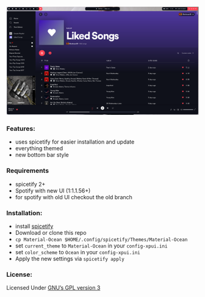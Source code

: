 ![screenshot](./screenshot.png)

### Features:

- uses spicetify for easier installation and update
- everything themed
- new bottom bar style

### Requirements

- spicetify 2+
- Spotify with new UI (1:1.1.56+)
- for spotify with old UI checkout the old branch

### Installation:

- install [spicetify](https://github.com/khanhas/spicetify-cli)
- Download or clone this repo
- `cp Material-Ocean $HOME/.config/spicetify/Themes/Material-Ocean`
- set `current_theme` to `Material-Ocean` in your `config-xpui.ini`
- set `color_scheme` to `Ocean` in your `config-xpui.ini`
- Apply the new settings via `spicetify apply`

### License:

Licensed Under [GNU’s GPL version 3](https://github.com/material-ocean/Material-Ocean/blob/master/LICENSE)
